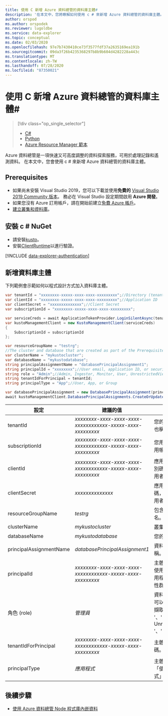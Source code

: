 ```yaml
---
title: 使用 C 新增 Azure 資料總管的資料庫主體#
description: '在本文中，您將瞭解如何使用 c # 來新增 Azure 資料總管的資料庫主體。'
author: orspod
ms.author: orspodek
ms.reviewer: lugoldbe
ms.service: data-explorer
ms.topic: conceptual
ms.date: 02/03/2020
ms.openlocfilehash: 97e7b7430410ce73f3577fdf37a2635169ea191b
ms.sourcegitcommit: 09da3f26b4235368297b8b9b604d4282228a443c
ms.translationtype: MT
ms.contentlocale: zh-TW
ms.lasthandoff: 07/28/2020
ms.locfileid: "87350021"
---
```

# <a name="add-database-principals-for-azure-data-explorer-by-using-c"></a>使用 C 新增 Azure 資料總管的資料庫主體#

> [!div class="op_single_selector"]
> * [C#](database-principal-csharp.md)
> * [Python](database-principal-python.md)
> * [Azure Resource Manager 範本](database-principal-resource-manager.md)

Azure 資料總管是一項快速又可高度調整的資料探索服務，可用於處理記錄和遙測資料。 在本文中，您會使用 c # 來新增 Azure 資料總管的資料庫主體。

## <a name="prerequisites"></a>Prerequisites

* 如果尚未安裝 Visual Studio 2019，您可以下載並使用**免費的** [Visual Studio 2019 Community 版本](https://www.visualstudio.com/downloads/)。 務必在 Visual Studio 設定期間啟用 **Azure 開發**。
* 如果您沒有 Azure 訂用帳戶，請在開始前建立[免費 Azure 帳戶](https://azure.microsoft.com/free/)。
* [建立叢集和資料庫](create-cluster-database-csharp.md)。

## <a name="install-c-nuget"></a>安裝 c # NuGet

* 請安裝[kusto](https://www.nuget.org/packages/Microsoft.Azure.Management.Kusto/)。
* 安裝[ClientRuntime](https://www.nuget.org/packages/Microsoft.Rest.ClientRuntime.Azure.Authentication)以進行驗證。

[!INCLUDE [data-explorer-authentication](includes/data-explorer-authentication.md)]

## <a name="add-a-database-principal"></a>新增資料庫主體

下列範例會示範如何以程式設計方式加入資料庫主體。

```csharp
var tenantId = "xxxxxxxx-xxxxx-xxxx-xxxx-xxxxxxxxx";//Directory (tenant) ID
var clientId = "xxxxxxxx-xxxxx-xxxx-xxxx-xxxxxxxxx";//Application ID
var clientSecret = "xxxxxxxxxxxxxx";//Client Secret
var subscriptionId = "xxxxxxxx-xxxxx-xxxx-xxxx-xxxxxxxxx";

var serviceCreds = await ApplicationTokenProvider.LoginSilentAsync(tenantId, clientId, clientSecret);
var kustoManagementClient = new KustoManagementClient(serviceCreds)
{
    SubscriptionId = subscriptionId
};

var resourceGroupName = "testrg";
//The cluster and database that are created as part of the Prerequisites
var clusterName = "mykustocluster";
var databaseName = "mykustodatabase";
string principalAssignmentName = "databasePrincipalAssignment1";
string principalId = "xxxxxxxx";//User email, application ID, or security group name
string role = "Admin";//Admin, Ingestor, Monitor, User, UnrestrictedViewers, Viewer
string tenantIdForPrincipal = tenantId;
string principalType = "App";//User, App, or Group

var databasePrincipalAssignment = new DatabasePrincipalAssignment(principalId, role, principalType, tenantId: tenantIdForPrincipal);
await kustoManagementClient.DatabasePrincipalAssignments.CreateOrUpdateAsync(resourceGroupName, clusterName, databaseName, principalAssignmentName, databasePrincipalAssignment);
```

|**設定** | **建議的值** | **欄位描述**|
|---|---|---|
| tenantId | *xxxxxxxx-xxxx-xxxx-xxxx-xxxxxxxxxxxx-xxxxx-xxxx-xxxxxxxxx* | 您的租用戶識別碼。 也稱為目錄識別碼。|
| subscriptionId | *xxxxxxxx-xxxx-xxxx-xxxx-xxxxxxxxxxxx-xxxxx-xxxx-xxxxxxxxx* | 您用來建立資源的訂用帳戶識別碼。|
| clientId | *xxxxxxxx-xxxx-xxxx-xxxx-xxxxxxxxxxxx-xxxxx-xxxx-xxxxxxxxx* | 應用程式的用戶端識別碼，可存取您租使用者中的資源。|
| clientSecret | *xxxxxxxxxxxxxx* | 應用程式的用戶端密碼，可以存取您租使用者中的資源。 |
| resourceGroupName | *testrg* | 包含您叢集的資源組名。|
| clusterName | *mykustocluster* | 叢集的名稱。|
| databaseName | *mykustodatabase* | 您的資料庫名稱。|
| principalAssignmentName | *databasePrincipalAssignment1* | 資料庫主體資源的名稱。|
| principalId | *xxxxxxxx-xxxx-xxxx-xxxx-xxxxxxxxxxxx-xxxxx-xxxx-xxxxxxxxx* | 主體識別碼，可以是使用者電子郵件、應用程式識別碼或安全性群組名稱。|
| 角色 (role) | *管理員* | 資料庫主體的角色，可以是 ' Admin '、' 擷取器 '、' Monitor '、' User '、' UnrestrictedViewers '、' Viewer '。|
| tenantIdForPrincipal | *xxxxxxxx-xxxx-xxxx-xxxx-xxxxxxxxxxxx-xxxxx-xxxx-xxxxxxxxx* | 主體的租使用者識別碼。|
| principalType | *應用程式* | 主體的類型，可以是「使用者」、「應用程式」或「群組」|

## <a name="next-steps"></a>後續步驟

* [使用 Azure 資料總管 Node 程式庫內嵌資料](node-ingest-data.md)
